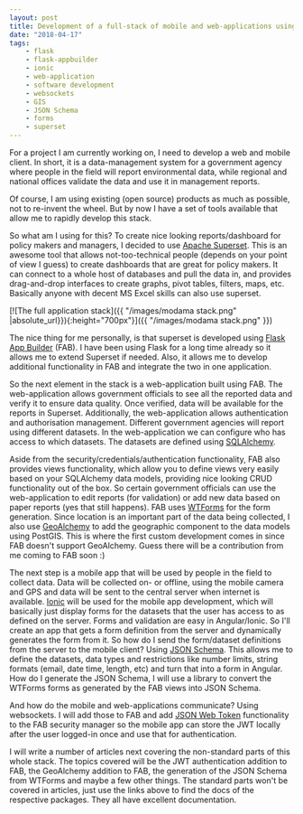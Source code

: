 ```yaml
---
layout: post
title: Development of a full-stack of mobile and web-applications using Ionic and Flask Appbuilder
date: "2018-04-17"
tags: 
    - flask
    - flask-appbuilder
    - ionic
    - web-application
    - software development
    - websockets
    - GIS
    - JSON Schema
    - forms
    - superset
---
```

For a project I am currently working on, I need to develop a web and mobile client. In short, it is a data-management system for a government agency where people in the field will report environmental data, while regional and national offices validate the data and use it in management reports.

Of course, I am using existing (open source) products as much as possible, not to re-invent the wheel. But by now I have a set of tools available that allow me to rapidly develop this stack.

So what am I using for this? To create nice looking reports/dashboard for policy makers and managers, I decided to use [Apache Superset](https://superset.incubator.apache.org/). This is an awesome tool that allows not-too-technical people (depends on your point of view I guess) to create dashboards that are great for policy makers. It can connect to a whole host of databases and pull the data in, and provides drag-and-drop interfaces to create graphs, pivot tables, filters, maps, etc. Basically anyone with decent MS Excel skills can also use superset. 

[![The full application stack]({{ "/images/modama stack.png" |absolute_url}}){:height="700px"}]({{ "/images/modama stack.png" }})

The nice thing for me personally, is that superset is developed using [Flask App Builder](http://flaskappbuilder.pythonanywhere.com/) (FAB). I have been using Flask for a long time already so it allows me to extend Superset if needed. Also, it allows me to develop additional functionality in FAB and integrate the two in one application.

So the next element in the stack is a web-application built using FAB. The web-application allows government officials to see all the reported data and verify it to ensure data quality. Once verified, data will be available for the reports in Superset. Additionally, the web-application allows authentication and authorisation management. Different government agencies will report using different datasets. In the web-application we can configure who has access to which datasets. The datasets are defined using [SQLAlchemy](https://www.sqlalchemy.org/).

Aside from the security/credentials/authentication functionality, FAB also provides views functionality, which allow you to define views very easily based on your SQLAlchemy data models, providing nice looking CRUD functionality out of the box. So certain government officials can use the web-application to edit reports (for validation) or add new data based on paper reports (yes that still happens). FAB uses [WTForms](https://wtforms.readthedocs.io/en/stable/) for the form generation. Since location is an important part of the data being collected, I also use [GeoAlchemy](https://geoalchemy-2.readthedocs.io/en/latest/) to add the geographic component to the data models using PostGIS. This is where the first custom development comes in since FAB doesn't support GeoAlchemy. Guess there will be a contribution from me coming to FAB soon :)

The next step is a mobile app that will be used by people in the field to collect data. Data will be collected on- or offline, using the mobile camera and GPS and data will be sent to the central server when internet is available. [Ionic](https://ionicframework.com/) will be used for the mobile app development, which will basically just display forms for the datasets that the user has access to as defined on the server. Forms and validation are easy in Angular/Ionic. So I'll create an app that gets a form definition from the server and dynamically generates the form from it. So how do I send the form/dataset definitions from the server to the mobile client? Using [JSON Schema](https://spacetelescope.github.io/understanding-json-schema/). This allows me to define the datasets, data types and restrictions like number limits, string formats (email, date time, length, etc) and turn that into a form in Angular. How do I generate the JSON Schema, I will use a library to convert the WTForms forms as generated by the FAB views into JSON Schema. 

And how do the mobile and web-applications communicate? Using websockets. I will add those to FAB and add [JSON Web Token](https://jwt.io/) functionality to the FAB security manager so the mobile app can store the JWT locally after the user logged-in once and use that for authentication.

I will write a number of articles next covering the non-standard parts of this whole stack. The topics covered will be the JWT authentication addition to FAB, the GeoAlchemy addition to FAB, the generation of the JSON Schema from WTForms and maybe a few other things. The standard parts won't be covered in articles, just use the links above to find the docs of the respective packages. They all have excellent documentation. 
